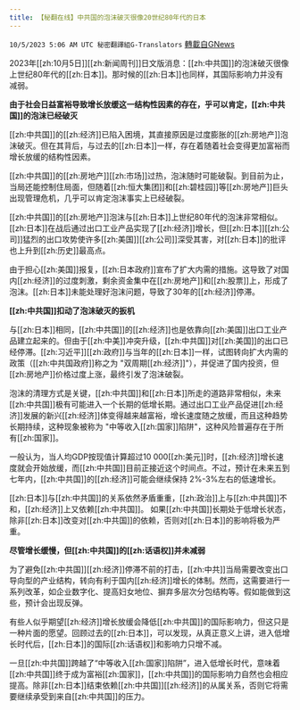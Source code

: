 ```yaml
---
title: 【秘翻在线】中共国的泡沫破灭很像20世纪80年代的日本
---
```

`10/5/2023 5:06 AM UTC 秘密翻譯組G-Translators` [轉載自GNews](https://gnews.org/articles/1785016)

2023年[[zh:10月5日]][[zh:新闻周刊]]日文版消息：[[zh:中共国]]的泡沫破灭很像上世纪80年代的[[zh:日本]]。那时候的[[zh:日本]]也同样，其国际影响力并没有减弱。

**由于社会日益富裕导致增长放缓这一结构性因素的存在，乎可以肯定，[[zh:中共国]]的泡沫已经破灭**

[[zh:中共国]]的[[zh:经济]]已陷入困境，其直接原因是过度膨胀的[[zh:房地产]]泡沫破灭。但在其背后，与过去的[[zh:日本]]一样，存在着随着社会变得更加富裕而增长放缓的结构性因素。

[[zh:中共国]]的[[zh:房地产]][[zh:市场]]过热，泡沫随时可能破裂。到目前为止，当局还能控制住局面，但随着[[zh:恒大集团]]和[[zh:碧桂园]]等[[zh:房地产]]巨头出现管理危机，几乎可以肯定泡沫事实上已经破裂。

[[zh:中共国]]的[[zh:房地产]]泡沫与[[zh:日本]]上世纪80年代的泡沫非常相似。[[zh:日本]]在战后通过出口工业产品实现了[[zh:经济]]增长，但[[zh:日本]][[zh:公司]]猛烈的出口攻势使许多[[zh:美国]][[zh:公司]]深受其害，对[[zh:日本]]的批评也上升到[[zh:历史]]最高点。

由于担心[[zh:美国]]报复，[[zh:日本政府]]宣布了扩大内需的措施。这导致了对国内[[zh:经济]]的过度刺激，剩余资金集中在[[zh:房地产]]和[[zh:股票]]上，形成了泡沫。[[zh:日本]]未能处理好泡沫问题，导致了30年的[[zh:经济]]停滞。

**[[zh:中共国]]扣动了泡沫破灭的扳机**

与[[zh:日本]]相同，[[zh:中共国]]的[[zh:经济]]也是依靠向[[zh:美国]]出口工业产品建立起来的。但由于[[zh:中美]]冲突升级，[[zh:中共国]]对[[zh:美国]]的出口已经停滞。[[zh:习近平]][[zh:政府]]与当年的[[zh:日本]]一样，试图转向扩大内需的政策（[[zh:中共国政府]]称之为 "双周期[[zh:经济]]"），并促进了国内投资，但[[zh:房地产]]价格过度上涨，最终引发了泡沫破裂。

泡沫的清理方式是关键，[[zh:中共国]]和[[zh:日本]]所走的道路非常相似，未来[[zh:中共国]]极有可能进入一个长期的低增长期。通过出口工业产品促进[[zh:经济]]发展的新兴[[zh:经济]]体变得越来越富裕，增长速度随之放缓，而且这种趋势长期持续，这种现象被称为 "中等收入[[zh:国家]]陷阱"，这种风险普遍存在于所有[[zh:国家]]。

一般认为，当人均GDP按现值计算超过10 000[[zh:美元]]时，[[zh:经济]]增长速度就会开始放缓，而[[zh:中共国]]目前正接近这个时间点。不过，预计在未来五到七年内，[[zh:中共国]]的[[zh:经济]]可能会继续保持 2%-3%左右的低速增长。

[[zh:日本]]与[[zh:中共国]]的关系依然矛盾重重，[[zh:政治]]上与[[zh:中共国]]不和，[[zh:经济]]上又依赖[[zh:中共国]]。 如果[[zh:中共国]]长期处于低增长状态，除非[[zh:日本]]改变对[[zh:中共国]]的依赖，否则对[[zh:日本]]的影响将极为严重。

**尽管增长缓慢，但[[zh:中共国]]的[[zh:话语权]]并未减弱**

为了避免[[zh:中共国]][[zh:经济]]停滞不前的打击，[[zh:中共]]当局需要改变出口导向型的产业结构，转向有利于国内[[zh:经济]]增长的体制。然而，这需要进行一系列改革，如企业数字化、提高妇女地位、摒弃多层次分包结构等。假如能做到这些，预计会出现反弹。

有些人似乎期望[[zh:经济]]增长放缓会降低[[zh:中共国]]的国际影响力，但这只是一种片面的愿望。回顾过去的[[zh:日本]]，可以发现，从真正意义上讲，进入低增长时代后，[[zh:日本]]的国际[[zh:话语权]]和影响力只增不减。

一旦[[zh:中共国]]跨越了“中等收入[[zh:国家]]陷阱”，进入低增长时代，意味着[[zh:中共国]]终于成为富裕[[zh:国家]]，[[zh:中共国]]的国际影响力自然也会相应提高。除非[[zh:日本]]结束依赖[[zh:中共国]][[zh:经济]]的从属关系，否则它将需要继续承受到来自[[zh:中共国]]的压力。
